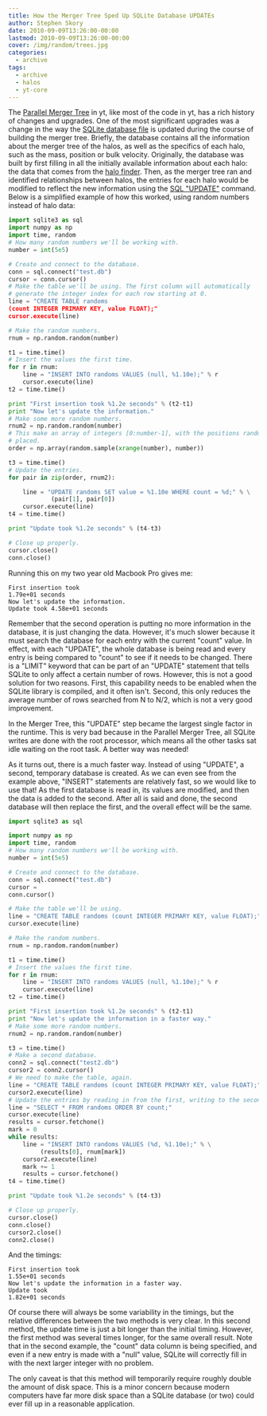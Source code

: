 ```yaml
---
title: How the Merger Tree Sped Up SQLite Database UPDATEs
author: Stephen Skory
date: 2010-09-09T13:26:00-00:00
lastmod: 2010-09-09T13:26:00-00:00
cover: /img/random/trees.jpg
categories:
  - archive
tags:
  - archive
  - halos
  - yt-core
---
```

The [Parallel Merger
Tree](http://yt.enzotools.org/doc/extensions/merger_tree.html) in yt,
like most of the code in yt, has a rich history of changes and upgrades.
One of the most significant upgrades was a change in the way the [SQLite
database file](http://sqlite.org/) is updated during the course of
building the merger tree. Briefly, the database contains all the
information about the merger tree of the halos, as well as the specifics
of each halo, such as the mass, position or bulk velocity. Originally,
the database was built by first filling in all the initially available
information about each halo: the data that comes from the [halo
finder](http://yt.enzotools.org/doc/extensions/running_halofinder.html).
Then, as the merger tree ran and identified relationships between halos,
the entries for each halo would be modified to reflect the new
information using the [SQL "UPDATE"](http://sqlite.org/lang_update.html)
command. Below is a simplified example of how this worked, using random
numbers instead of halo data:

``` python
import sqlite3 as sql
import numpy as np
import time, random
# How many random numbers we'll be working with.
number = int(5e5)

# Create and connect to the database.
conn = sql.connect("test.db")
cursor = conn.cursor()
# Make the table we'll be using. The first column will automatically
# generate the integer index for each row starting at 0.
line = "CREATE TABLE randoms
(count INTEGER PRIMARY KEY, value FLOAT);"
cursor.execute(line)

# Make the random numbers.
rnum = np.random.random(number)

t1 = time.time()
# Insert the values the first time.
for r in rnum:
    line = "INSERT INTO randoms VALUES (null, %1.10e);" % r
    cursor.execute(line)
t2 = time.time()

print "First insertion took %1.2e seconds" % (t2-t1)
print "Now let's update the information."
# Make some more random numbers.
rnum2 = np.random.random(number)
# This make an array of integers [0:number-1], with the positions randomly
# placed.
order = np.array(random.sample(xrange(number), number))

t3 = time.time()
# Update the entries.
for pair in zip(order, rnum2):

    line = "UPDATE randoms SET value = %1.10e WHERE count = %d;" % \
            (pair[1], pair[0])
    cursor.execute(line)
t4 = time.time()

print "Update took %1.2e seconds" % (t4-t3)

# Close up properly.
cursor.close()
conn.close()
```

Running this on my two year old Macbook Pro gives me:

``` none
First insertion took
1.79e+01 seconds
Now let's update the information.
Update took 4.58e+01 seconds
```

Remember that the second operation is putting no more information in the
database, it is just changing the data. However, it's much slower
because it must search the database for each entry with the current
"count" value. In effect, with each "UPDATE", the whole database is
being read and every entry is being compared to "count" to see if it
needs to be changed. There is a "LIMIT" keyword that can be part of an
"UPDATE" statement that tells SQLite to only affect a certain number of
rows. However, this is not a good solution for two reasons. First, this
capability needs to be enabled when the SQLite library is compiled, and
it often isn't. Second, this only reduces the average number of rows
searched from N to N/2, which is not a very good improvement.

In the Merger Tree, this "UPDATE" step became the largest single factor
in the runtime. This is very bad because in the Parallel Merger Tree,
all SQLite writes are done with the root processor, which means all the
other tasks sat idle waiting on the root task. A better way was needed!

As it turns out, there is a much faster way. Instead of using "UPDATE",
a second, temporary database is created. As we can even see from the
example above, "INSERT" statements are relatively fast, so we would like
to use that! As the first database is read in, its values are modified,
and then the data is added to the second. After all is said and done,
the second database will then replace the first, and the overall effect
will be the same.

``` python
import sqlite3 as sql

import numpy as np
import time, random
# How many random numbers we'll be working with.
number = int(5e5)

# Create and connect to the database.
conn = sql.connect("test.db")
cursor =
conn.cursor()

# Make the table we'll be using.
line = "CREATE TABLE randoms (count INTEGER PRIMARY KEY, value FLOAT);"
cursor.execute(line)

# Make the random numbers.
rnum = np.random.random(number)

t1 = time.time()
# Insert the values the first time.
for r in rnum:
    line = "INSERT INTO randoms VALUES (null, %1.10e);" % r
    cursor.execute(line)
t2 = time.time()

print "First insertion took %1.2e seconds" % (t2-t1)
print "Now let's update the information in a faster way."
# Make some more random numbers.
rnum2 = np.random.random(number)

t3 = time.time()
# Make a second database.
conn2 = sql.connect("test2.db")
cursor2 = conn2.cursor()
# We need to make the table, again.
line = "CREATE TABLE randoms (count INTEGER PRIMARY KEY, value FLOAT);"
cursor2.execute(line)
# Update the entries by reading in from the first, writing to the second.
line = "SELECT * FROM randoms ORDER BY count;"
cursor.execute(line)
results = cursor.fetchone()
mark = 0
while results:
    line = "INSERT INTO randoms VALUES (%d, %1.10e);" % \
         (results[0], rnum[mark])
    cursor2.execute(line)
    mark += 1
    results = cursor.fetchone()
t4 = time.time()

print "Update took %1.2e seconds" % (t4-t3)

# Close up properly.
cursor.close()
conn.close()
cursor2.close()
conn2.close()
```

And the timings:

``` none
First insertion took
1.55e+01 seconds
Now let's update the information in a faster way.
Update took
1.82e+01 seconds
```

Of course there will always be some variability in the timings, but the
relative differences between the two methods is very clear. In this
second method, the update time is just a bit longer than the initial
timing. However, the first method was several times longer, for the same
overall result. Note that in the second example, the "count" data column
is being specified, and even if a new entry is made with a "null" value,
SQLite will correctly fill in with the next larger integer with no
problem.

The only caveat is that this method will temporarily require roughly
double the amount of disk space. This is a minor concern because modern
computers have far more disk space than a SQLite database (or two) could
ever fill up in a reasonable application.
